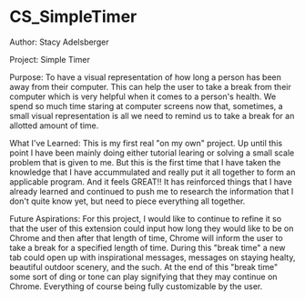 # CS_SimpleTimer

Author: Stacy Adelsberger

Project: Simple Timer

Purpose: To have a visual representation of how long a person has been away from their computer. This can help the user to take a break from their computer which is very helpful when it comes to a person's health. We spend so much time staring at computer screens now that, sometimes, a small visual representation is all we need to remind us to take a break for an allotted amount of time.

What I've Learned: This is my first real "on my own" project. Up until this point I have been mainly doing either tutorial learing or solving a small scale problem that is given to me. But this is the first time that I have taken the knowledge that I have accummulated and really put it all together to form an applicable program. And it feels GREAT!! It has reinforced things that I have already learned and continued to push me to research the information that I don't quite know yet, but need to piece everything all together. 

Future Aspirations: For this project, I would like to continue to refine it so that the user of this extension could input how long they would like to be on Chrome and then after that length of time, Chrome will inform the user to take a break for a specified length of time. During this "break time" a new tab could open up with inspirational messages, messages on staying healty, beautiful outdoor scenery, and the such. At the end of this "break time" some sort of ding or tone can play signifying that they may continue on Chrome. Everything of course being fully customizable by the user.

